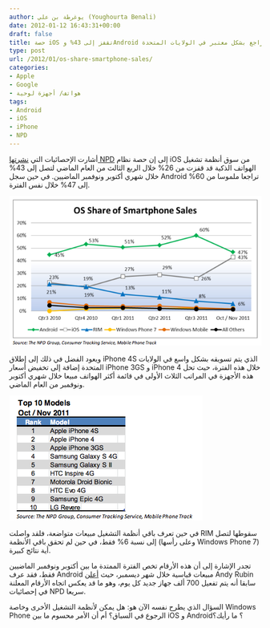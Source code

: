 ```yaml
---
author: يوغرطة بن علي (Youghourta Benali)
date: 2012-01-12 16:43:31+00:00
draft: false
title: حصة iOS تقفز إلى 43% وAndroid يتراجع بشكل معتبر في الولايات المتحدة
type: post
url: /2012/01/os-share-smartphone-sales/
categories:
- Apple
- Google
- هواتف/ أجهزة لوحية
tags:
- Android
- iOS
- iPhone
- NPD
---
```


أشارت الإحصائيات التي [نشرتها NPD](http://techcrunch.com/2012/01/09/ios-marketshare-up-from-26-in-q3-to-43-in-octnov-2011/) إلى إن حصة نظام iOS من سوق أنظمة تشغيل الهواتف الذكية قد قفزت من 26% خلال الربع الثالث من العام الماضي لتصل إلى 43% خلال شهري أكتوبر ونوفمبر الماضيين. في حين سجل Android تراجعا ملموسا من 60% إلى 47% خلال نفس الفترة.




[![رسم بياني لحصص مختلف أنظمة تشغيل الهواتف الذكية في السوق الأمريكية خلال شهري أكتوبر ونوفمبر 2011](os-share-npd.png)
](os-share-npd.png)




ويعود الفضل في ذلك إلى إطلاق iPhone 4S الذي يتم تسويقه بشكل واسع في الولايات المتحدة إضافة إلى تخفيض أسعار iPhone 3GS و iPhone 4 خلال هذه الفترة، حيث تحل هذه الأجهزة في المراتب الثلاث الأولى في قائمة أكثر الهواتف مبيعا خلال شهري أكتوبر ونوفمبر من العام الماضي.




[![](top-10-models-npd.png)
](top-10-models-npd.png)




في حين تعرف باقي أنظمة التشغيل مبيعات متواضعة، فلقد واصلت RIM سقوطها لتصل إلى نسبة 6% فقط، في حين لم تحقق باقي الأنظمة (وعلى رأسها Windows Phone 7) أية نتائج كبيرة.




تجدر الإشارة إلى أن هذه الأرقام تخص الفترة الممتدة ما بين أكتوبر ونوفمبر الماضيين فقط، فقد عرف Android مبيعات قياسية خلال شهر ديسمبر، حيث [أعلن](https://plus.google.com/112599748506977857728/posts/PLAaEFy1fNa) Andy Rubin سابقا أنه يتم تفعيل 700 ألف جهاز جديد كل يوم، وهو ما قد يعكس اتجاه الأرقام المعلنة في إحصائيات NPD سريعا.




السؤال الذي يطرح نفسه الآن هو: هل يمكن لأنظمة التشغيل الأخرى وخاصة Windows Phone الرجوع في السباق؟ أم أن الأمر محسوم ما بين iOS و Android؟ ما رأيك؟

